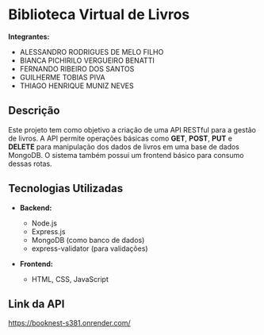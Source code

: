 # Biblioteca Virtual de Livros

**Integrantes:**  
- ALESSANDRO RODRIGUES DE MELO FILHO  
- BIANCA PICHIRILO VERGUEIRO BENATTI 
- FERNANDO RIBEIRO DOS SANTOS
- GUILHERME TOBIAS PIVA
- THIAGO HENRIQUE MUNIZ NEVES


## Descrição

Este projeto tem como objetivo a criação de uma API RESTful para a gestão de livros. A API permite operações básicas como **GET**, **POST**, **PUT** e **DELETE** para manipulação dos dados de livros em uma base de dados MongoDB. O sistema também possui um frontend básico para consumo dessas rotas.

## Tecnologias Utilizadas

- **Backend:**
  - Node.js
  - Express.js
  - MongoDB (como banco de dados)
  - express-validator (para validações)
  
- **Frontend:**
  - HTML, CSS, JavaScript

## Link da API
https://booknest-s381.onrender.com/

